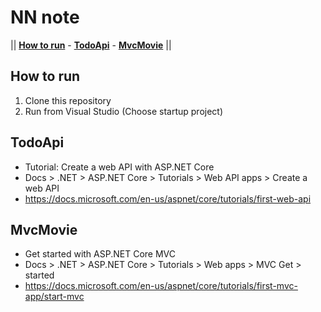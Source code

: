 # NN note

|| [**How to run**](#how-to-run) - [**TodoApi**](#TodoApi) - [**MvcMovie**](#MvcMovie) ||

## How to run

1. Clone this repository
2. Run from Visual Studio (Choose startup project)
   
## TodoApi
* Tutorial: Create a web API with ASP.NET Core 
* Docs > .NET > ASP.NET Core > Tutorials > Web API apps > Create a web API
* https://docs.microsoft.com/en-us/aspnet/core/tutorials/first-web-api

## MvcMovie
* Get started with ASP.NET Core MVC
* Docs > .NET > ASP.NET Core > Tutorials > Web apps > MVC Get > started
* https://docs.microsoft.com/en-us/aspnet/core/tutorials/first-mvc-app/start-mvc

